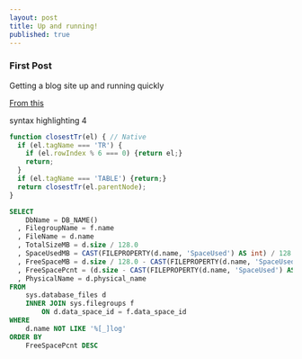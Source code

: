 ```yaml
---
layout: post
title: Up and running!
published: true
---
```

### First Post
Getting a blog site up and running quickly

[From this](https://www.smashingmagazine.com/2014/08/build-blog-jekyll-github-pages/)

syntax highlighting 4

~~~ javascript
function closestTr(el) { // Native
  if (el.tagName === 'TR') {
    if (el.rowIndex % 6 === 0) {return el;}
    return;
  }
  if (el.tagName === 'TABLE') {return;}
  return closestTr(el.parentNode);
}
~~~


~~~ sql
SELECT
    DbName = DB_NAME()
  , FilegroupName = f.name
  , FileName = d.name
  , TotalSizeMB = d.size / 128.0
  , SpaceUsedMB = CAST(FILEPROPERTY(d.name, 'SpaceUsed') AS int) / 128.0
  , FreeSpaceMB = d.size / 128.0 - CAST(FILEPROPERTY(d.name, 'SpaceUsed') AS int) / 128.0
  , FreeSpacePcnt = (d.size - CAST(FILEPROPERTY(d.name, 'SpaceUsed') AS int)) / (d.size * 1.0)
  , PhysicalName = d.physical_name
FROM
    sys.database_files d
    INNER JOIN sys.filegroups f
        ON d.data_space_id = f.data_space_id
WHERE
    d.name NOT LIKE '%[_]log'
ORDER BY
    FreeSpacePcnt DESC
~~~

